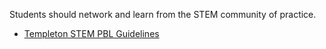 Students should network and learn from the STEM community of practice.

- [Templeton STEM PBL Guidelines](guidelines.md)

